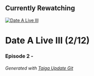 ﻿
## Currently Rewatching

[![Date A Live III](https://s4.anilist.co/file/anilistcdn/media/anime/cover/medium/nx100722-M5nXzDkuGOLC.png)](https://anilist.co/anime/100722)

# Date A Live III (2/12)

### Episode 2 - 

###### *Generated with [Taiga Update Git](https://github.com/nike4613/taiga-update-git)*